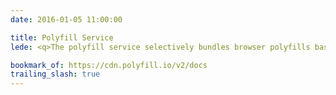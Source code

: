 ```yaml
---
date: 2016-01-05 11:00:00

title: Polyfill Service
lede: <q>The polyfill service selectively bundles browser polyfills based on the User-Agent header supplied in a request, with the intention of allowing JavaScript and CSS developers to use modern standards in legacy user agents that do not natively support the standard. Think of it like a pair of glasses for your aging browser.</q>

bookmark_of: https://cdn.polyfill.io/v2/docs
trailing_slash: true
---
```

